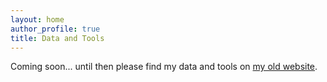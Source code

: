 ```yaml
---
layout: home
author_profile: true
title: Data and Tools
---
```


Coming soon... until then please find my data and tools on [my old website](https://serg.aau.at/bin/view/StefanieBeyer/Data_and_Tools).


